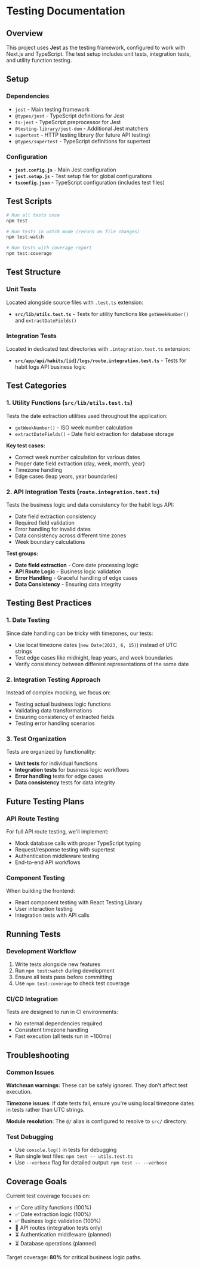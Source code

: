 # Testing Documentation

## Overview

This project uses **Jest** as the testing framework, configured to work with Next.js and TypeScript. The test setup includes unit tests, integration tests, and utility function testing.

## Setup

### Dependencies

- `jest` - Main testing framework
- `@types/jest` - TypeScript definitions for Jest
- `ts-jest` - TypeScript preprocessor for Jest
- `@testing-library/jest-dom` - Additional Jest matchers
- `supertest` - HTTP testing library (for future API testing)
- `@types/supertest` - TypeScript definitions for supertest

### Configuration

- **`jest.config.js`** - Main Jest configuration
- **`jest.setup.js`** - Test setup file for global configurations
- **`tsconfig.json`** - TypeScript configuration (includes test files)

## Test Scripts

```bash
# Run all tests once
npm test

# Run tests in watch mode (reruns on file changes)
npm test:watch

# Run tests with coverage report
npm test:coverage
```

## Test Structure

### Unit Tests

Located alongside source files with `.test.ts` extension:

- **`src/lib/utils.test.ts`** - Tests for utility functions like `getWeekNumber()` and `extractDateFields()`

### Integration Tests

Located in dedicated test directories with `.integration.test.ts` extension:

- **`src/app/api/habits/[id]/logs/route.integration.test.ts`** - Tests for habit logs API business logic

## Test Categories

### 1. Utility Functions (`src/lib/utils.test.ts`)

Tests the date extraction utilities used throughout the application:

- `getWeekNumber()` - ISO week number calculation
- `extractDateFields()` - Date field extraction for database storage

**Key test cases:**

- Correct week number calculation for various dates
- Proper date field extraction (day, week, month, year)
- Timezone handling
- Edge cases (leap years, year boundaries)

### 2. API Integration Tests (`route.integration.test.ts`)

Tests the business logic and data consistency for the habit logs API:

- Date field extraction consistency
- Required field validation
- Error handling for invalid dates
- Data consistency across different time zones
- Week boundary calculations

**Test groups:**

- **Date field extraction** - Core date processing logic
- **API Route Logic** - Business logic validation
- **Error Handling** - Graceful handling of edge cases
- **Data Consistency** - Ensuring data integrity

## Testing Best Practices

### 1. Date Testing

Since date handling can be tricky with timezones, our tests:

- Use local timezone dates (`new Date(2023, 6, 15)`) instead of UTC strings
- Test edge cases like midnight, leap years, and week boundaries
- Verify consistency between different representations of the same date

### 2. Integration Testing Approach

Instead of complex mocking, we focus on:

- Testing actual business logic functions
- Validating data transformations
- Ensuring consistency of extracted fields
- Testing error handling scenarios

### 3. Test Organization

Tests are organized by functionality:

- **Unit tests** for individual functions
- **Integration tests** for business logic workflows
- **Error handling** tests for edge cases
- **Data consistency** tests for data integrity

## Future Testing Plans

### API Route Testing

For full API route testing, we'll implement:

- Mock database calls with proper TypeScript typing
- Request/response testing with supertest
- Authentication middleware testing
- End-to-end API workflows

### Component Testing

When building the frontend:

- React component testing with React Testing Library
- User interaction testing
- Integration tests with API calls

## Running Tests

### Development Workflow

1. Write tests alongside new features
2. Run `npm test:watch` during development
3. Ensure all tests pass before committing
4. Use `npm test:coverage` to check test coverage

### CI/CD Integration

Tests are designed to run in CI environments:

- No external dependencies required
- Consistent timezone handling
- Fast execution (all tests run in ~100ms)

## Troubleshooting

### Common Issues

**Watchman warnings**: These can be safely ignored. They don't affect test execution.

**Timezone issues**: If date tests fail, ensure you're using local timezone dates in tests rather than UTC strings.

**Module resolution**: The `@/` alias is configured to resolve to `src/` directory.

### Test Debugging

- Use `console.log()` in tests for debugging
- Run single test files: `npm test -- utils.test.ts`
- Use `--verbose` flag for detailed output: `npm test -- --verbose`

## Coverage Goals

Current test coverage focuses on:

- ✅ Core utility functions (100%)
- ✅ Date extraction logic (100%)
- ✅ Business logic validation (100%)
- 🔄 API routes (integration tests only)
- ⏳ Authentication middleware (planned)
- ⏳ Database operations (planned)

Target coverage: **80%** for critical business logic paths.
